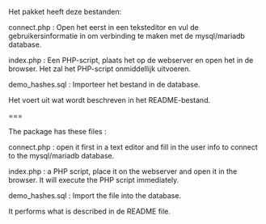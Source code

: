Het pakket heeft deze bestanden:

connect.php : Open het eerst in een teksteditor en vul de gebruikersinformatie in om verbinding te maken met de mysql/mariadb database.

index.php : Een PHP-script, plaats het op de webserver en open het in de browser. Het zal het PHP-script onmiddellijk uitvoeren.

demo_hashes.sql : Importeer het bestand in de database.

Het voert uit wat wordt beschreven in het README-bestand.

===

The package has these files :

connect.php : open it first in a text editor and fill in the user info to connect to the mysql/mariadb database.

index.php : a PHP script, place it on the webserver and open it in the browser. It will execute the PHP script immediately.

demo_hashes.sql : Import the file into the database.

It performs what is described in de README file.
